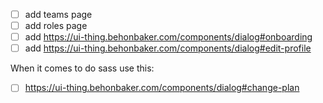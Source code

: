 - [ ] add teams page
- [ ] add roles page
- [ ] add <https://ui-thing.behonbaker.com/components/dialog#onboarding>
- [ ] add <https://ui-thing.behonbaker.com/components/dialog#edit-profile>

When it comes to do sass use this:

- [ ] <https://ui-thing.behonbaker.com/components/dialog#change-plan>
